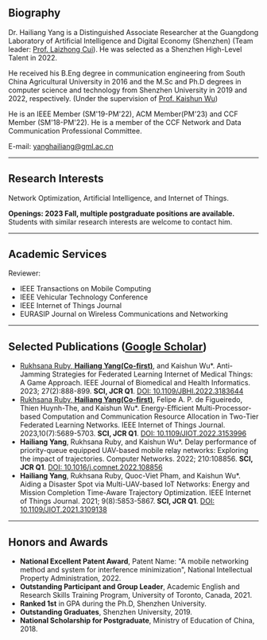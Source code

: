 ## Biography

Dr. Hailiang Yang is a Distinguished Associate Researcher at the Guangdong Laboratory of Artificial Intelligence and Digital Economy (Shenzhen) (Team leader: [Prof. Laizhong Cui](https://csse.szu.edu.cn/staff/cuilz/)). He was selected as a Shenzhen High-Level Talent in 2022.

He received his B.Eng degree in communication engineering from South China Agricultural University in 2016 and the M.Sc and Ph.D degrees in computer science and technology from Shenzhen University in 2019 and 2022, respectively. (Under the supervision of [Prof. Kaishun Wu](https://kaishunwu.com))

He is an IEEE Member (SM'19-PM'22), ACM Member(PM'23) and CCF Member (SM'18-PM'22). He is a member of the CCF Network and Data Communication Professional Committee.

E-mail: [yanghailiang@gml.ac.cn](mailto:yanghailiang@gml.ac.cn)

---

## Research Interests
Network Optimization, Artificial Intelligence, and Internet of Things.

**Openings: 2023 Fall, multiple postgraduate positions are available.** Students with similar research interests are welcome to contact him.

---
## Academic Services

Reviewer:
- IEEE Transactions on Mobile Computing
- IEEE Vehicular Technology Conference
- IEEE Internet of Things Journal
- EURASIP Journal on Wireless Communications and Networking

---

## Selected Publications ([Google Scholar](https://scholar.google.com/citations?user=BeyrndcAAAAJ&hl=en))
- <ins>Rukhsana Ruby, **Hailiang Yang(Co-first)**</ins>, and Kaishun Wu*. Anti-Jamming Strategies for Federated Learning Internet of Medical Things: A Game Approach. IEEE Journal of Biomedical and Health Informatics. 2023; 27(2):888-899. **SCI, JCR Q1**. [DOI: 10.1109/JBHI.2022.3183644](https://doi.org/10.1109/JBHI.2022.3183644)
- <ins>Rukhsana Ruby, **Hailiang Yang(Co-first)**</ins>, Felipe A. P. de Figueiredo, Thien Huynh-The, and Kaishun Wu*. Energy-Efficient Multi-Processor-based Computation and Communication Resource Allocation in Two-Tier Federated Learning Networks. IEEE Internet of Things Journal. 2023,10(7):5689-5703. **SCI, JCR Q1**. [DOI: 10.1109/JIOT.2022.3153996](https://doi.org/10.1109/JIOT.2022.3153996)
- **Hailiang Yang**, Rukhsana Ruby, and Kaishun Wu*. Delay performance of priority-queue equipped UAV-based mobile relay networks: Exploring the impact of trajectories. Computer Networks. 2022; 210:108856. **SCI, JCR Q1**. [DOI: 10.1016/j.comnet.2022.108856](https://doi.org/10.1016/j.comnet.2022.108856)
- **Hailiang Yang**, Rukhsana Ruby, Quoc-Viet Pham, and Kaishun Wu*. Aiding a Disaster Spot via Multi-UAV-based IoT Networks: Energy and Mission Completion Time-Aware Trajectory Optimization. IEEE Internet of Things Journal. 2021; 9(8):5853-5867. **SCI, JCR Q1**. [DOI: 10.1109/JIOT.2021.3109138](https://doi.org/10.1109/JIOT.2021.3109138)

---

## Honors and Awards
- **National Excellent Patent Award**, Patent Name: "A mobile networking method and system for interference minimization", National Intellectual Property Administration, 2022.
- **Outstanding Participant and Group Leader**, Academic English and Research Skills Training Program, University of Toronto, Canada, 2021.
- **Ranked 1st** in GPA during the Ph.D, Shenzhen University.
- **Outstanding Graduates**, Shenzhen University, 2019.
- **National Scholarship for Postgraduate**, Ministry of Education of China, 2018.
